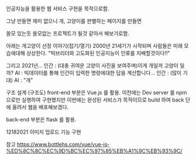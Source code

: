 인공지능을 활용한 웹 서비스 구현을 목적으로함.

그냥 만들면 재미 없으니 개, 고양이를 판별하는 페이지를 만들면

쓸모 있는듯 쓸모없는 프로젝트가 될것 같아서 해보기로함.

아래는 개고양이 선정 이야기(접기/열기)
2000년 21세기가 시작되며 사람들은 미래 모습에대해 상상한다.
"빅브리더와 고도화된 인공지능이 인류를 지배할것이다!!"

그리고 2021년...
인간 : (대충 귀여운 고양이 사진을 보여주며)이게 개일까 고양이 일까?
AI : 빅데이터를 통해 인간이 입력한 명령에대한 답을 계산합니다...
인간 : (많이 기대)
AI : "개"

구조 설계
(구조도)
front-end 부분은 Vue.js 를 활용.
이전에는 Dev server 를 npm 으로만 실행하여 구현했지만
이번에는 완성된 서비스가 목적이므로 build 하여 back 단에 올려서 웹을 배포해보겠다.

back-end 부분은 flask 를 활용.




12182021 
이미지 업로드 기능 구현

참고
https://www.bottlehs.com/vue/vue-js-%ED%8C%8C%EC%9D%BC%EC%97%85%EB%A1%9C%EB%93%9C/
